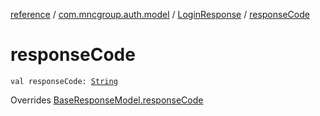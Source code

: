 [reference](../../index.md) / [com.mncgroup.auth.model](../index.md) / [LoginResponse](index.md) / [responseCode](./response-code.md)

# responseCode

`val responseCode: `[`String`](https://kotlinlang.org/api/latest/jvm/stdlib/kotlin/-string/index.html)

Overrides [BaseResponseModel.responseCode](../../com.mncgroup.common.model/-base-response-model/response-code.md)

